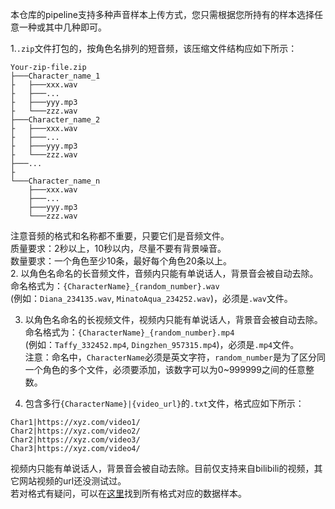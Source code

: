 本仓库的pipeline支持多种声音样本上传方式，您只需根据您所持有的样本选择任意一种或其中几种即可。  

1.`.zip`文件打包的，按角色名排列的短音频，该压缩文件结构应如下所示：  
```
Your-zip-file.zip
├───Character_name_1
├   ├───xxx.wav
├   ├───...
├   ├───yyy.mp3
├   └───zzz.wav
├───Character_name_2
├   ├───xxx.wav
├   ├───...
├   ├───yyy.mp3
├   └───zzz.wav
├───...
├
└───Character_name_n
    ├───xxx.wav
    ├───...
    ├───yyy.mp3
    └───zzz.wav
```
注意音频的格式和名称都不重要，只要它们是音频文件。  
质量要求：2秒以上，10秒以内，尽量不要有背景噪音。  
数量要求：一个角色至少10条，最好每个角色20条以上。  
2. 以角色名命名的长音频文件，音频内只能有单说话人，背景音会被自动去除。命名格式为：`{CharacterName}_{random_number}.wav`  
(例如：`Diana_234135.wav`, `MinatoAqua_234252.wav`)，必须是`.wav`文件。  
  

3. 以角色名命名的长视频文件，视频内只能有单说话人，背景音会被自动去除。命名格式为：`{CharacterName}_{random_number}.mp4`  
(例如：`Taffy_332452.mp4`, `Dingzhen_957315.mp4`)，必须是`.mp4`文件。  
注意：命名中，`CharacterName`必须是英文字符，`random_number`是为了区分同一个角色的多个文件，必须要添加，该数字可以为0~999999之间的任意整数。   

4. 包含多行`{CharacterName}|{video_url}`的`.txt`文件，格式应如下所示：
```
Char1|https://xyz.com/video1/
Char2|https://xyz.com/video2/
Char2|https://xyz.com/video3/
Char3|https://xyz.com/video4/
```
视频内只能有单说话人，背景音会被自动去除。目前仅支持来自bilibili的视频，其它网站视频的url还没测试过。  
若对格式有疑问，可以在[这里](https://drive.google.com/file/d/132l97zjanpoPY4daLgqXoM7HKXPRbS84/view?usp=sharing)找到所有格式对应的数据样本。